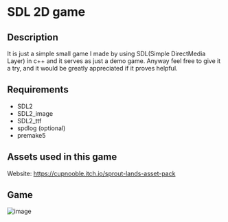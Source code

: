 # SDL 2D game

## Description
It is just a simple small game I made by using SDL(Simple DirectMedia Layer) in c++ and it serves
as just a demo game. Anyway feel free to give it a try, and it would be greatly appreciated 
if it proves helpful.

## Requirements
- SDL2
- SDL2_image
- SDL2_ttf
- spdlog (optional)
- premake5

## Assets used in this game
Website: https://cupnooble.itch.io/sprout-lands-asset-pack

## Game
![image](https://github.com/kaijaz123/sdl_game/assets/49195906/7610657b-6992-468a-bb2f-3699461dbbfb)

